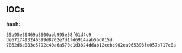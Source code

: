 
## IOCs

__hash__:

```text
55b95e36469a3600abb995e58f61d4c9
de6717493246599d8702e7d1fd6914aab5bd015d
7862d6e083c5792c40a6a570c1d3824ddab12cebc902ea965393fe057b717c0a
```